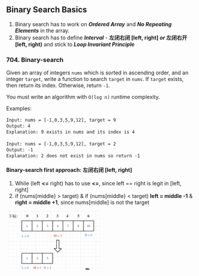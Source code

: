 ## Binary Search Basics

1. Binary search has to work on _**Ordered Array**_ and _**No Repeating Elements**_ in the array. 
2. Binary search has to define _**Interval**_ - **左闭右闭 [left, right] _or_ 左闭右开 [left, right)** and stick to _**Loop Invariant Principle**_

### 704. Binary-search

Given an array of integers `nums` which is sorted in ascending order, and an integer `target`, write a function to search `target` in `nums`. If `target` exists, then return its index. Otherwise, return `-1`.

You must write an algorithm with `O(log n)` runtime complexity.

Examples:

```
Input: nums = [-1,0,3,5,9,12], target = 9
Output: 4
Explanation: 9 exists in nums and its index is 4

Input: nums = [-1,0,3,5,9,12], target = 2
Output: -1
Explanation: 2 does not exist in nums so return -1
```

#### Binary-search first approach: 左闭右闭 [left, right]

1. While (left **<=** right) has to use **<=**, since left == right is legit in [left, right]
2. if (nums[middle} > target) & if (nums[middle} < target) **left = middle -1** & **right = middle +1**, since nums[middle] is not the target

<!-- ![binary-search_closed_interval](./post_img/binary-search_closed_interval.jpg){ width=50% height = 50%} -->
<img src="./post_img/binary-search_closed_interval.jpg" width=50% height=50%>



















